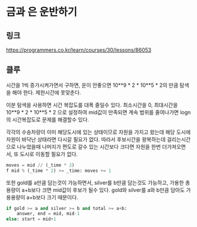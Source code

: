 # 금과 은 운반하기

## 링크
https://programmers.co.kr/learn/courses/30/lessons/86053


## 클루
시간을 1씩 증가시켜가면서 구하면, 운이 안좋으면 10\**9 * 2 * 10\**5 * 2의 만큼 탐색을 해야 한다. 제한시간에 못맞춘다.

이분 탐색을 사용하면 시간 복잡도를 대폭 줄일수 있다. 최소시간을 0, 최대시간을 10\**9 * 2 * 10\**5 * 2 으로 설정하여 mid값이 만족되면 계속 범위를 줄여나가면 logn의 시간복잡도로 문제를 해결할수 있다.

각각의 수송차량이 이미 해당도시에 있는 상태이므로 자원을 가지고 왔는데 해당 도시에 자원이 바닥난 상태라면 다시갈 필요가 없다. 따라서 후보시간을 왕복하는데 걸리는시간으로 나누었을때 나머지가 편도로 갈수 있는 시간보다 크다면 자원을 한번 더가져오면서, 또 도시로 이동할 필요가 없다.
```python
moves = mid // (_time * 2)
f mid % (_time * 2) >= _time: moves += 1
```

또한 gold를 a만큼 담는것이 가능하면서, silver를 b만큼 담는것도 가능하고,
가용한 총용량이 a+b보다 크면 mid값이 후보가 될수 있다. gold와 silver를 a와 b만큼 담아도 가용용량이 a+b보다 크기 때문이다.
```python
if gold >= a and silver >= b and total >= a+b:
    answer, end = mid, mid-1
else: start = mid+1
```
